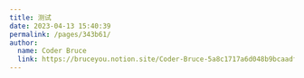 ```yaml
---
title: 测试
date: 2023-04-13 15:40:39
permalink: /pages/343b61/
author: 
  name: Coder Bruce
  link: https://bruceyou.notion.site/Coder-Bruce-5a8c1717a6d048b9bcaadf95281f1159
---
```

